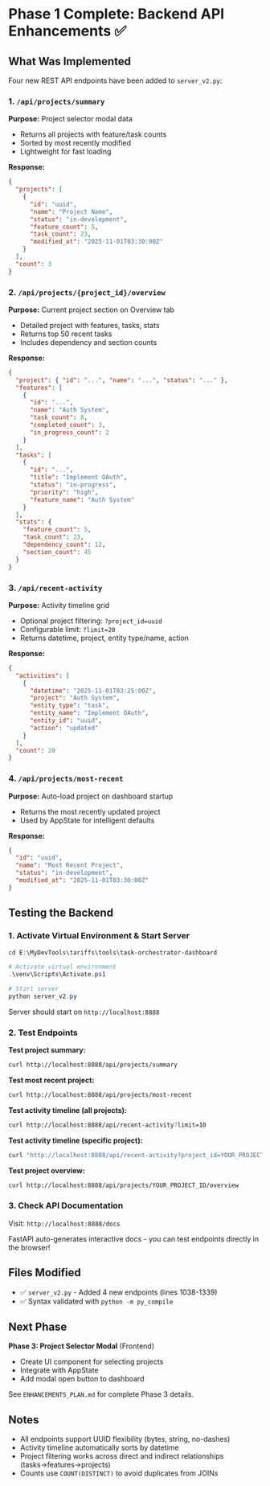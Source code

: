 # Phase 1 Complete: Backend API Enhancements ✅

## What Was Implemented

Four new REST API endpoints have been added to `server_v2.py`:

### 1. `/api/projects/summary` 
**Purpose:** Project selector modal data
- Returns all projects with feature/task counts
- Sorted by most recently modified
- Lightweight for fast loading

**Response:**
```json
{
  "projects": [
    {
      "id": "uuid",
      "name": "Project Name",
      "status": "in-development",
      "feature_count": 5,
      "task_count": 23,
      "modified_at": "2025-11-01T03:30:00Z"
    }
  ],
  "count": 3
}
```

### 2. `/api/projects/{project_id}/overview`
**Purpose:** Current project section on Overview tab
- Detailed project with features, tasks, stats
- Returns top 50 recent tasks
- Includes dependency and section counts

**Response:**
```json
{
  "project": { "id": "...", "name": "...", "status": "..." },
  "features": [
    {
      "id": "...",
      "name": "Auth System",
      "task_count": 8,
      "completed_count": 3,
      "in_progress_count": 2
    }
  ],
  "tasks": [
    {
      "id": "...",
      "title": "Implement OAuth",
      "status": "in-progress",
      "priority": "high",
      "feature_name": "Auth System"
    }
  ],
  "stats": {
    "feature_count": 5,
    "task_count": 23,
    "dependency_count": 12,
    "section_count": 45
  }
}
```

### 3. `/api/recent-activity`
**Purpose:** Activity timeline grid
- Optional project filtering: `?project_id=uuid`
- Configurable limit: `?limit=20`
- Returns datetime, project, entity type/name, action

**Response:**
```json
{
  "activities": [
    {
      "datetime": "2025-11-01T03:25:00Z",
      "project": "Auth System",
      "entity_type": "task",
      "entity_name": "Implement OAuth",
      "entity_id": "uuid",
      "action": "updated"
    }
  ],
  "count": 20
}
```

### 4. `/api/projects/most-recent`
**Purpose:** Auto-load project on dashboard startup
- Returns the most recently updated project
- Used by AppState for intelligent defaults

**Response:**
```json
{
  "id": "uuid",
  "name": "Most Recent Project",
  "status": "in-development",
  "modified_at": "2025-11-01T03:30:00Z"
}
```

## Testing the Backend

### 1. Activate Virtual Environment & Start Server
```powershell
cd E:\MyDevTools\tariffs\tools\task-orchestrator-dashboard

# Activate virtual environment
.\venv\Scripts\Activate.ps1

# Start server
python server_v2.py
```

Server should start on `http://localhost:8888`

### 2. Test Endpoints

**Test project summary:**
```bash
curl http://localhost:8888/api/projects/summary
```

**Test most recent project:**
```bash
curl http://localhost:8888/api/projects/most-recent
```

**Test activity timeline (all projects):**
```bash
curl http://localhost:8888/api/recent-activity?limit=10
```

**Test activity timeline (specific project):**
```bash
curl "http://localhost:8888/api/recent-activity?project_id=YOUR_PROJECT_ID&limit=10"
```

**Test project overview:**
```bash
curl http://localhost:8888/api/projects/YOUR_PROJECT_ID/overview
```

### 3. Check API Documentation
Visit: `http://localhost:8888/docs`

FastAPI auto-generates interactive docs - you can test endpoints directly in the browser!

## Files Modified

- ✅ `server_v2.py` - Added 4 new endpoints (lines 1038-1339)
- ✅ Syntax validated with `python -m py_compile`

## Next Phase

**Phase 3: Project Selector Modal** (Frontend)
- Create UI component for selecting projects
- Integrate with AppState
- Add modal open button to dashboard

See `ENHANCEMENTS_PLAN.md` for complete Phase 3 details.

## Notes

- All endpoints support UUID flexibility (bytes, string, no-dashes)
- Activity timeline automatically sorts by datetime
- Project filtering works across direct and indirect relationships (tasks→features→projects)
- Counts use `COUNT(DISTINCT)` to avoid duplicates from JOINs
